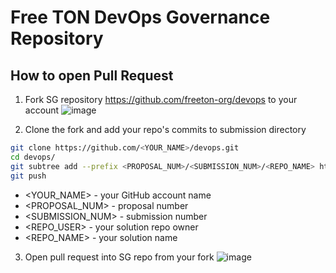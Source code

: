 # Free TON DevOps Governance Repository

## How to open Pull Request

1. Fork SG repository https://github.com/freeton-org/devops to your account
![image](https://user-images.githubusercontent.com/15122233/114208472-30d65980-9966-11eb-800f-bf1a4425e4ca.png)

2. Clone the fork and add your repo's commits to submission directory
```sh
git clone https://github.com/<YOUR_NAME>/devops.git
cd devops/
git subtree add --prefix <PROPOSAL_NUM>/<SUBMISSION_NUM>/<REPO_NAME> https://github.com/<REPO_USER>/<REPO_NAME>.git contest
git push
```

+ <YOUR_NAME> - your GitHub account name
+ <PROPOSAL_NUM> - proposal number
+ <SUBMISSION_NUM> - submission number
+ <REPO_USER> - your solution repo owner
+ <REPO_NAME> - your solution name

3. Open pull request into SG repo from your fork
![image](https://user-images.githubusercontent.com/15122233/114210462-7ac03f00-9968-11eb-980e-2ac4bafbd5d5.png)
